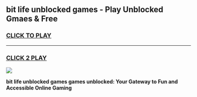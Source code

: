 
## bit life unblocked games - Play Unblocked Gmaes & Free
<h3>
<a href="https://premium.freeplayer.one?title=bit_life_unblocked_games&ref=20F">CLICK TO PLAY</a></h3>
<hr>

<h3>
<a href="https://premium.freeplayer.one?title=bit_life_unblocked_games&ref=20F">CLICK 2 PLAY</a>
  
</h3>

<a href="https://premium.freeplayer.one?title=bit_life_unblocked_games&ref=20F/"><img src="https://clearcache.store/games.png"></a>


**bit life unblocked games games unblocked: Your Gateway to Fun and Accessible Online Gaming**
